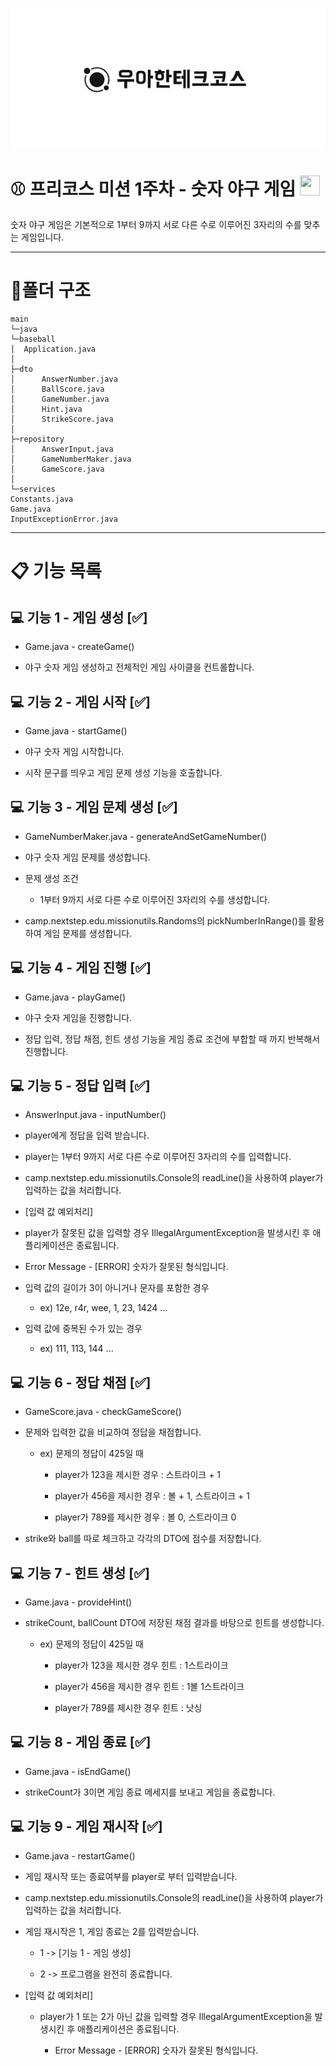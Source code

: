 <p align="center">
    <img src="./woowacourse_logo.jpg" alt="우아한테크코스" width="600px">
</p>

# ⚾ 프리코스 미션 1주차 - 숫자 야구 게임 <span align="center"><img height="32" width="32" src="https://cdn.jsdelivr.net/npm/simple-icons@v9/icons/mlb.svg" /></span>

숫자 야구 게임은 기본적으로 1부터 9까지 서로 다른 수로 이루어진 3자리의 수를 맞추는 게임입니다.

---

# 🌲폴더 구조

```
main
└─java
└─baseball
│  Application.java
│
├─dto
│      AnswerNumber.java
│      BallScore.java
│      GameNumber.java
│      Hint.java
│      StrikeScore.java
│
├─repository
│      AnswerInput.java
│      GameNumberMaker.java
│      GameScore.java
│
└─services
Constants.java
Game.java
InputExceptionError.java

```

---

# 📋 기능 목록

## 💻 기능 1 - 게임 생성 [✅]

* Game.java - createGame()


* 야구 숫자 게임 생성하고 전체적인 게임 사이클을 컨트롤합니다.

## 💻 기능 2 - 게임 시작 [✅]

* Game.java - startGame()


* 야구 숫자 게임 시작합니다.


* 시작 문구를 띄우고 게임 문제 생성 기능을 호출합니다.

## 💻 기능 3 - 게임 문제 생성 [✅]

* GameNumberMaker.java - generateAndSetGameNumber()


* 야구 숫자 게임 문제를 생성합니다.


* 문제 생성 조건

    * 1부터 9까지 서로 다른 수로 이루어진 3자리의 수를 생성합니다.


* camp.nextstep.edu.missionutils.Randoms의 pickNumberInRange()를 활용하여 게임 문제를 생성합니다.

## 💻 기능 4 - 게임 진행 [✅]

* Game.java - playGame()


* 야구 숫자 게임을 진행합니다.


* 정답 입력, 정답 채점, 힌트 생성 기능을 게임 종료 조건에 부합할 때 까지 반복해서 진행합니다.

## 💻 기능 5 - 정답 입력 [✅]

* AnswerInput.java - inputNumber()


* player에게 정답을 입력 받습니다.


* player는 1부터 9까지 서로 다른 수로 이루어진 3자리의 수를 입력합니다.


* camp.nextstep.edu.missionutils.Console의 readLine()을 사용하여 player가 입력하는 값을 처리합니다.


* [입력 값 예외처리]


* player가 잘못된 값을 입력할 경우 IllegalArgumentException을 발생시킨 후 애플리케이션은 종료됩니다.


* Error Message - [ERROR] 숫자가 잘못된 형식입니다.


* 입력 값의 길이가 3이 아니거나 문자를 포함한 경우

    - ex) 12e, r4r, wee, 1, 23, 1424 ...


* 입력 값에 중복된 수가 있는 경우

    - ex) 111, 113, 144 ...

## 💻 기능 6 - 정답 채점 [✅]

* GameScore.java - checkGameScore()


* 문제와 입력한 값을 비교하여 정답을 채점합니다.

    * ex) 문제의 정답이 425일 때

        - player가 123을 제시한 경우 : 스트라이크 + 1

        - player가 456을 제시한 경우 : 볼 + 1, 스트라이크 + 1

        - player가 789를 제시한 경우 : 볼 0, 스트라이크 0


* strike와 ball를 따로 체크하고 각각의 DTO에 점수를 저장합니다.

## 💻 기능 7 - 힌트 생성 [✅]

* Game.java - provideHint()


* strikeCount, ballCount DTO에 저장된 채점 결과를 바탕으로 힌트를 생성합니다.

    * ex) 문제의 정답이 425일 때

        - player가 123을 제시한 경우 힌트 : 1스트라이크

        - player가 456을 제시한 경우 힌트 : 1볼 1스트라이크

        - player가 789를 제시한 경우 힌트 : 낫싱

## 💻 기능 8 - 게임 종료 [✅]

* Game.java - isEndGame()


* strikeCount가 3이면 게임 종료 메세지를 보내고 게임을 종료합니다.

## 💻 기능 9 - 게임 재시작 [✅]

* Game.java - restartGame()


* 게임 재시작 또는 종료여부를 player로 부터 입력받습니다.


* camp.nextstep.edu.missionutils.Console의 readLine()을 사용하여 player가 입력하는 값을 처리합니다.


* 게임 재시작은 1, 게임 종료는 2를 입력받습니다.

    * 1 -> [기능 1 - 게임 생성]

    * 2 -> 프로그램을 완전히 종료합니다.


* [입력 값 예외처리]

    * player가 1 또는 2가 아닌 값을 입력할 경우 IllegalArgumentException을 발생시킨 후 애플리케이션은 종료됩니다.

        - Error Message - [ERROR] 숫자가 잘못된 형식입니다.
  